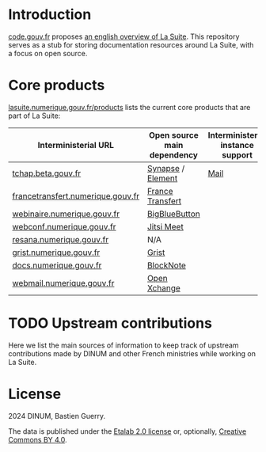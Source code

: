 # Introduction

[code.gouv.fr](https://code.gouv.fr) proposes [an english overview of
La Suite](https://code.gouv.fr/en/lasuite/). This repository serves as
a stub for storing documentation resources around La Suite, with a
focus on open source.

# Core products

[lasuite.numerique.gouv.fr/products](https://lasuite.numerique.gouv.fr/products)
lists the current core products that are part of La Suite:

| Interministerial URL                                                           | Open source main dependency                                                                             | Interministerial instance support  | Documentation |
|--------------------------------------------------------------------------------|---------------------------------------------------------------------------------------------------------|------------------------------------|---------------|
| [tchap.beta.gouv.fr](https://tchap.beta.gouv.fr)                               | [Synapse](https://github.com/matrix-org/synapse) / [Element](https://github.com/element-hq/element-web) | [Mail](support@tchap.beta.gouv.fr) |               |
| [francetransfert.numerique.gouv.fr](https://francetransfert.numerique.gouv.fr) | [France Transfert](https://code.gouv.fr/sources/#/repos?q=france+transfert)                             |                                    |               |
| [webinaire.numerique.gouv.fr](https://webinaire.numerique.gouv.fr)             | [BigBlueButton](https://code.gouv.fr/sill/detail?name=BigBlueButton)                                    |                                    |               |
| [webconf.numerique.gouv.fr](https://webconf.numerique.gouv.fr)                 | [Jitsi Meet](https://code.gouv.fr/sill/detail?name=Jitsi%20Meet)                                        |                                    |               |
| [resana.numerique.gouv.fr](https://resana.numerique.gouv.fr)                   | N/A                                                                                                     |                                    |               |
| [grist.numerique.gouv.fr](https://grist.numerique.gouv.fr)                     | [Grist](https://code.gouv.fr/sill/detail?name=Grist)                                                    |                                    |               |
| [docs.numerique.gouv.fr](https://docs.numerique.gouv.fr)                       | [BlockNote](https://github.com/TypeCellOS/BlockNote)                                                    |                                    |               |
| [webmail.numerique.gouv.fr](https://webmail.numerique.gouv.fr)                 | [Open Xchange](https://github.com/open-xchange)                                                         |                                    |               |

# TODO Upstream contributions

Here we list the main sources of information to keep track of upstream contributions made by DINUM and other French ministries while working on La Suite.

# License

2024 DINUM, Bastien Guerry.

The data is published under the [Etalab 2.0 license](LICENSES/LICENSE.Etalab-2.0.md) or, optionally, [Creative Commons BY 4.0](https://creativecommons.org/licenses/by/4.0/deed.fr).
